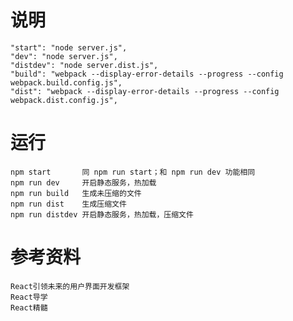 # 说明

    "start": "node server.js",
    "dev": "node server.js",
    "distdev": "node server.dist.js",
    "build": "webpack --display-error-details --progress --config webpack.build.config.js",
    "dist": "webpack --display-error-details --progress --config webpack.dist.config.js",

# 运行

    npm start       同 npm run start；和 npm run dev 功能相同
    npm run dev     开启静态服务，热加载
    npm run build   生成未压缩的文件
    npm run dist    生成压缩文件
    npm run distdev 开启静态服务，热加载，压缩文件


# 参考资料

    React引领未来的用户界面开发框架
    React导学
    React精髓
